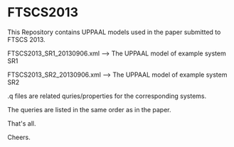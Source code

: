 FTSCS2013
=======
This Repository contains UPPAAL models used in the paper submitted to FTSCS 2013.

FTSCS2013_SR1_20130906.xml --> The UPPAAL model of example system SR1

FTSCS2013_SR2_20130906.xml --> The UPPAAL model of example system SR2

.q files are related quries/properties for the corresponding systems.

The queries are listed in the same order as in the paper.

That's all.

Cheers.
